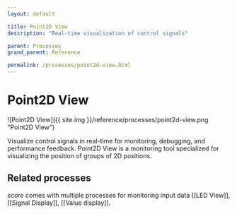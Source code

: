 ```yaml
---
layout: default

title: Point2D View
description: "Real-time visualization of control signals"

parent: Processes
grand_parent: Reference

permalink: /processes/point2d-view.html
---
```

# Point2D View

![Point2D View]({{ site.img }}/reference/processes/point2d-view.png "Point2D View")

Visualize control signals in real-time for monitoring, debugging, and performance feedback. Point2D View is a monitoring tool specialized for visualizing the position of groups of 2D positions.


## Related processes

*score* comes with multiple processes for monitoring input data [[LED View]], [[Signal Display]], [[Value display]].
